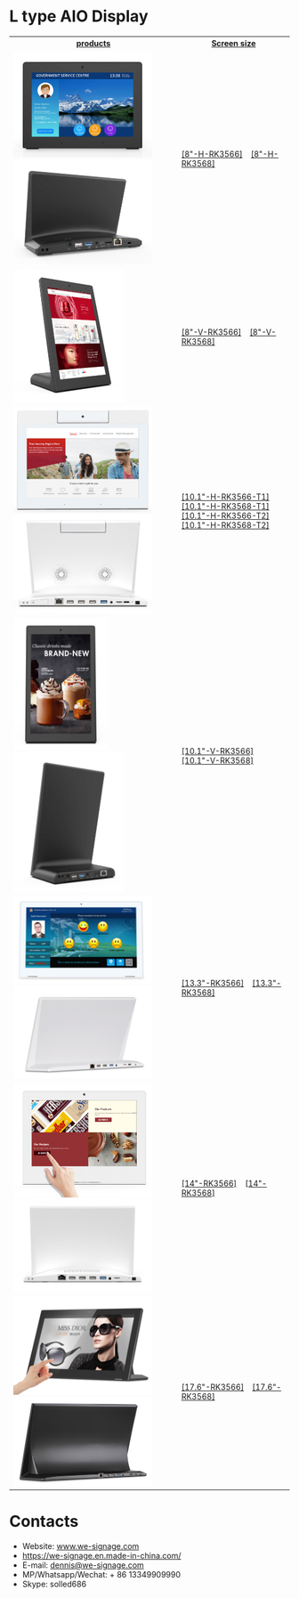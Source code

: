 # L type AIO Display


<table textalign="center">
<tr>
    <th><a href="">products</a></th>
    <th><a href="">Screen size</a></th>
    
</tr>

<tr>
    <td ><a href=""><img src="./img/8-H-1.jpg" width="250" height="auto"/><img src="./img/8-H-2.jpg" width="250" height="auto"/></a></td>
    <td width="40%">
        <a href="./specification/8-H-3566.jpg">[8"-H-RK3566]</a>&nbsp;&nbsp;&nbsp;
        <a href="./specification/8-H-3568.jpg">[8"-H-RK3568]</a>&nbsp;&nbsp;&nbsp;
    </td>
</tr>

<tr>
    <td ><a href=""><img src="./img/8-V.jpg" width="200" height="auto"/></a></td>
    <td>
        <a href="./specification/8-V-3566.jpg">[8"-V-RK3566]</a>&nbsp;&nbsp;&nbsp;
        <a href="./specification/8-V-3568.jpg">[8"-V-RK3568]</a>&nbsp;&nbsp;&nbsp;
    </td>
</tr>

<tr>
    <td ><a href=""><img src="./img/10-H-1.jpg" width="250" height="auto"/><img src="./img/10-H-2.jpg" width="250" height="auto"/></a></td>
    <td>
        <a href="./specification/10.1-H-3566-T1.png">[10.1"-H-RK3566-T1]</a>&nbsp;&nbsp;&nbsp;
        <a href="./specification/10.1-H-3568-T1.png">[10.1"-H-RK3568-T1]</a>&nbsp;&nbsp;&nbsp;
         <a href="./specification/10.1-H-3566-T2.jpg">[10.1"-H-RK3566-T2]</a>&nbsp;&nbsp;&nbsp;
        <a href="./specification/10.1-H-3568-T2.jpg">[10.1"-H-RK3568-T2]</a>&nbsp;&nbsp;&nbsp;
    </td>
</tr>

<tr>
    <td ><a href=""><img src="./img/10-V-1.jpg" width="170" height="auto"/><img src="./img/10-V-2.jpg" width="200" height="auto"/></a></td>
    <td>
        <a href="./specification/10.1-V-3566.jpg">[10.1"-V-RK3566]</a>&nbsp;&nbsp;&nbsp;
        <a href="./specification/10.1-V-3568.jpg">[10.1"-V-RK3568]</a>&nbsp;&nbsp;&nbsp;
    </td>
</tr>


<tr>
    <td ><a href=""><img src="./img/13-1.jpg" width="250" height="auto"/><img src="./img/13-2.jpg" width="250" height="auto"/></a></td>
    <td>
        <a href="./specification/13.3-3566.jpg">[13.3"-RK3566]</a>&nbsp;&nbsp;&nbsp;
        <a href="./specification/13.3-3568.jpg">[13.3"-RK3568]</a>&nbsp;&nbsp;&nbsp;
    </td>
</tr>

<tr>
    <td ><a href=""><img src="./img/14-1.jpg" width="250" height="auto"/><img src="./img/14-2.jpg" width="250" height="auto"/></a></td>
    <td>
        <a href="./specification/14-3566.jpg">[14"-RK3566]</a>&nbsp;&nbsp;&nbsp;
        <a href="./specification/14-3568.jpg">[14"-RK3568]</a>&nbsp;&nbsp;&nbsp;
    </td>
</tr>

<tr>
    <td ><a href=""><img src="./img/17-1.jpg" width="250" height="auto"/><img src="./img/17-2.jpg" width="250" height="auto"/></a></td>
    <td>
        <a href="./specification/17.6-3566.jpg">[17.6"-RK3566]</a>&nbsp;&nbsp;&nbsp;
        <a href="./specification/17.6-3568.jpg">[17.6"-RK3568]</a>&nbsp;&nbsp;&nbsp;
    </td>
</tr>

</table>

# Contacts

- Website: www.we-signage.com
- https://we-signage.en.made-in-china.com/
- E-mail: dennis@we-signage.com
- MP/Whatsapp/Wechat: + 86 13349909990
- Skype: solled686
